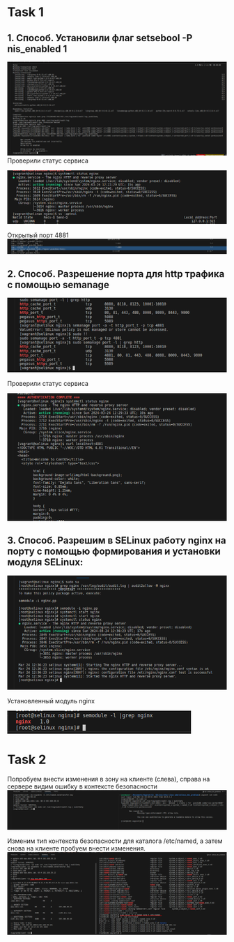 # Task 1
## 1. Способ. Установили флаг setsebool -P nis_enabled 1 
![alt text](pic1/1_2.png)
 Проверили статус сервиса
 
![alt text](pic1/1_3.png)

 Открытый порт 4881
![alt text](pic1/1_4.png)

## 2. Способ. Разрешение порта для http трафика с помощью semanage
![alt text](pic1/2_1.png)

 Проверили статус сервиса
 
![alt text](pic1/2_2.png)

## 3. Способ. Разрешим в SELinux работу nginx на порту с помощью формирования и установки модуля SELinux:
![alt text](pic1/3_1.png)

 Установленный модуль nginx
 
![alt text](pic1/3_2.png)

# Task 2
 Попробуем внести изменения в зону на клиенте (слева), справа на сервере видим ошибку в контексте безопасности
![alt text](pic2/task2_2.png)

 Изменим тип контекста безопасности для каталога /etc/named, а затем снова на клиенте пробуем внести изменения.
![alt text](pic2/task2_3.png)
